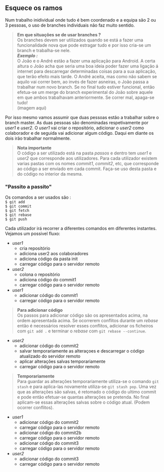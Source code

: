 
## Esquece os ramos
Num trabalho inidividual onde tudo é bem coordenado e a equipa são 2 ou 3 pessoas, o uso de branches individuais não faz muito sentido.
> **Em que situações se de usar branches ?**<br>
Os branches devem ser utilizados quando se está a fazer uma funcionalidade nova que pode estragar tudo e por isso cria-se um branch e trabalha-se nele.
<br>***Exemplo :***<br>
O João e o André estão a fazer uma aplicação para Android. A certa altura o João acha que seria uma boa ideia poder fazer uma ligação á internet para descarregar determinadas coisas para a sua aplicação, que terão efeito mais tarde. O André aceita, mas como não sabem se aquilo vai correr bem, ao invés de fazer asneiras, o João passa a trabalhar num novo branch. Se no final tudo estiver funcional, então efetua-se um merge do branch experimental do João sobre aquele em que ambos trabalhavam anteriormente. Se correr mal, apaga-se tudo!<br>
(imagem aqui)

Por isso mesmo vamos assumir que duas pessoas estão a trabalhar sobre o branch master.
As duas pessoas são denominadas respetivamente por *user1* e *user2*. O *user1* vai criar o repositório, adicionar o *user2* como colaborador e de seguida vai adicionar algum código. Daqui em diante os dois irão trabalhar normalmente.
> **Nota importante**<br>
O código a ser utilizado está na pasta *passos* e dentro tem *user1* e *user2* que corresponde aos utilizadores. Para cada utilizador existem varias pastas com os nomes *commit1*, *commit2*, etc, que corresponde ao código a ser enviado em cada commit. Faça-se uso desta pasta e do código no interior da mesma.

### "Passito a passito"
Os comandos a ser usados são :<br>
`$ git add`<br>
`$ git commit`<br>
`$ git fetch`<br>
`$ git rebase`<br>
`$ git push`<br>

Cada utilizador irá recorrer a diferentes comandos em diferentes instantes. Vejamos um possivel fluxo:
* *user1*
    * cria repositório
    * adiciona user2 aos colaboradores
    * adiciona código da pasta init
    * carregar código para o servidor remoto
* *user2*
    * colona o repositório
    * adiciona código do commit1
    * carregar código para o servidor remoto
* *user1*
    * adicionar código do commit1
    * carregar código para o servidor remoto

> **Para adicionar código**<br>
Os passos para adicionar código são os apresentados acima, na ordem apresentada acima.
Se ocorrerem conflitos durante um *rebase* então é necessários resolver esses conflitos, adicionar os ficheiros com `git add .` e terminar o *rebase* com `git rebase --continue`.

* *user2*
    * adicionar código do commit2
    * salvar temporariamente as alteraçoes e descarregar o código atualizado do servidor remoto
    * aplicar alterações salvas temporariamente
    * carregar código para o servidor remoto

> **Temporariamente**<br>
Para guardar as alterações temporariamente utiliza-se o comando `git stash` e para aplica-las novamente utiliza-se `git stash pop`. Uma vez que as alterações são salvas, é retomado o código do ultimo commit e pode então efetuar-se quantas alterações se pretenda. No final aplicam-se essas alterações salvas sobre o código atual. (Podem ocorrer conflitos).

* *user1*
    * adicionar código do commit2
    * carregar código para o servidor remoto
    * adicionar código do commit2b
    * carregar código para o servidor remoto
    * adicionar código do commit3
    * carregar código para o servidor remoto
* *user2*
    * adicionar código do commit3
    * carregar código para o servidor remoto
